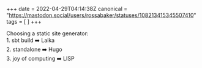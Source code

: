 +++
date = 2022-04-29T04:14:38Z
canonical = "https://mastodon.social/users/rossabaker/statuses/108213415345507410"
tags = [  ]
+++

<p>Choosing a static site generator:<br />1. sbt build ➡️ Laika<br />2. standalone ➡️ Hugo<br />3. joy of computing ➡️ LISP</p>
